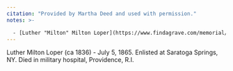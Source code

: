 ```yaml
---
citation: "Provided by Martha Deed and used with permission."
notes: >-

  - [Luther "Milton" Milton Loper](https://www.findagrave.com/memorial/2593161/luther-m-loper) (1837 to 04/05 Jul 1865). 
---
```

 
Luther Milton Loper (ca 1836) - July 5, 1865. Enlisted at Saratoga Springs, NY. Died in military hospital, Providence, R.I.
